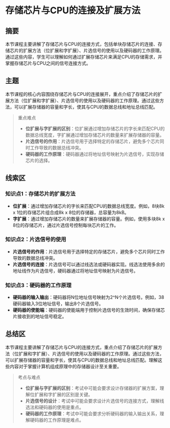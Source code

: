 # 存储芯片与CPU的连接及扩展方法

## 摘要

本节课程主要讲解了存储芯片与CPU的连接方式，包括单块存储芯片的连接、存储芯片的扩展方法（位扩展和字扩展）、片选信号的使用以及硬码器的工作原理。通过这些内容，学生可以理解如何通过扩展存储芯片来满足CPU的存储需求，并掌握存储芯片与CPU之间的信号连接方式。

## 主题

本节课程的核心内容围绕存储芯片与CPU的连接展开，重点介绍了存储芯片的扩展方法（位扩展和字扩展）、片选信号的使用以及硬码器的工作原理。通过这些方法，可以扩展存储器的容量和字长，使其与CPU的数据总线和地址总线匹配。

> 重点难点
>
> - **位扩展与字扩展的区别**：位扩展通过增加存储芯片的字长来匹配CPU的数据总线宽度，字扩展通过增加存储芯片的数量来扩展存储器的容量。
> - **片选信号的作用**：片选信号用于选择特定的存储芯片，避免多个芯片同时工作导致的数据总线冲突。
> - **硬码器的工作原理**：硬码器通过将地址信号映射为片选信号，实现存储芯片的选择。

## 线索区

### 知识点1：存储芯片的扩展方法
- **位扩展**：通过增加存储芯片的字长来匹配CPU的数据总线宽度。例如，8块8k x 1位的存储芯片组合成8k x 8位的存储器，总容量为8kB。
- **字扩展**：通过增加存储芯片的数量来扩展存储器的容量。例如，使用多块8k x 8位的存储芯片，通过片选信号控制每块芯片的工作。

### 知识点2：片选信号的使用
- **片选信号的作用**：片选信号用于选择特定的存储芯片，避免多个芯片同时工作导致的数据总线冲突。
- **片选信号的连接**：片选信号可以通过线选法或硬码器实现。线选法使用多余的地址线作为片选信号，硬码器通过将地址信号映射为片选信号。

### 知识点3：硬码器的工作原理
- **硬码器的输入输出**：硬码器将N位地址信号映射为2^N个片选信号。例如，38硬码器输入3位地址信号，输出8个片选信号。
- **硬码器的使能端**：硬码器的使能端用于控制片选信号的生效时间，确保存储芯片接收到的地址信号稳定。

## 总结区

本节课程主要讲解了存储芯片与CPU的连接方式，重点介绍了存储芯片的扩展方法（位扩展和字扩展）、片选信号的使用以及硬码器的工作原理。通过这些方法，可以扩展存储器的容量和字长，使其与CPU的数据总线和地址总线匹配。理解这些内容对于掌握计算机组成原理中的存储器设计至关重要。

> 考点与难点
>
> - **位扩展与字扩展的区别**：考试中可能会要求设计存储器的扩展方案，理解位扩展和字扩展的区别是关键。
> - **片选信号的设计**：考试中可能会要求设计片选信号的连接方式，理解线选法和硬码器的使用是重点。
> - **硬码器的工作原理**：考试中可能会要求分析硬码器的输入输出关系，理解硬码器的工作原理是难点。